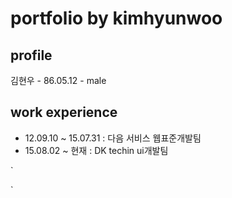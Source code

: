 # portfolio by kimhyunwoo


## profile
  김현우 - 86.05.12 - male
## work experience 
 + 12.09.10 ~ 15.07.31 : 다음 서비스 웹표준개발팀
 + 15.08.02 ~ 현재 : DK techin ui개발팀
 
`

`
